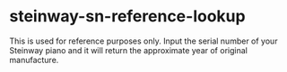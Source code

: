 # steinway-sn-reference-lookup
This is used for reference purposes only. Input the serial number of your Steinway piano and it will return the approximate year of original manufacture.
